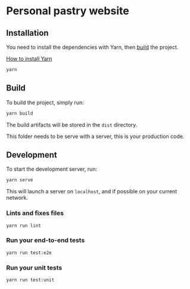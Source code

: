 # Personal pastry website

## Installation

You need to install the dependencies with Yarn, then [build](#build) the project.

[How to install Yarn](https://yarnpkg.com/lang/en/docs/install/#debian-stable)

```bash
yarn
```

## Build

To build the project, simply run:

```bash
yarn build
```

The build artifacts will be stored in the `dist` directory.

This folder needs to be serve with a server, this is your production code.

## Development

To start the development server, run:

```bash
yarn serve
```

This will launch a server on `localhost`, and if possible on your current network.

### Lints and fixes files
```
yarn run lint
```

### Run your end-to-end tests
```
yarn run test:e2e
```

### Run your unit tests
```
yarn run test:unit
